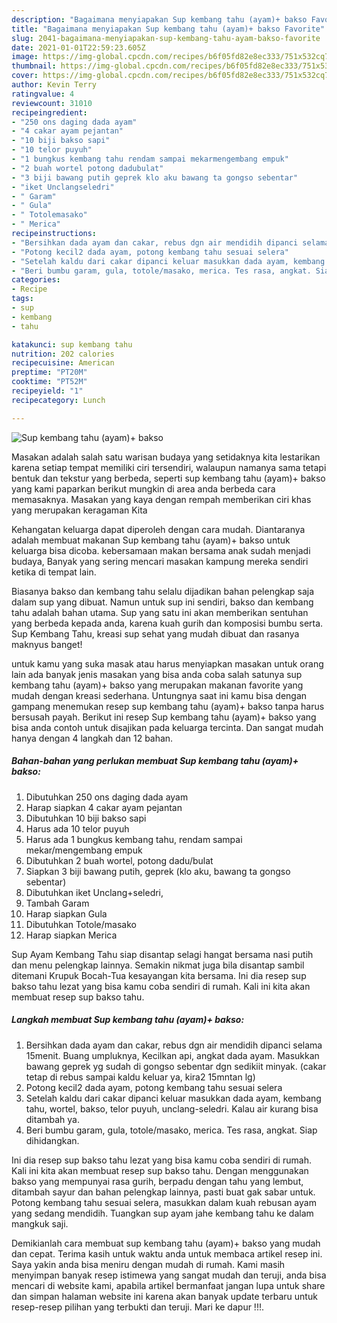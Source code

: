 ```yaml
---
description: "Bagaimana menyiapakan Sup kembang tahu (ayam)+ bakso Favorite"
title: "Bagaimana menyiapakan Sup kembang tahu (ayam)+ bakso Favorite"
slug: 2041-bagaimana-menyiapakan-sup-kembang-tahu-ayam-bakso-favorite
date: 2021-01-01T22:59:23.605Z
image: https://img-global.cpcdn.com/recipes/b6f05fd82e8ec333/751x532cq70/sup-kembang-tahu-ayam-bakso-foto-resep-utama.jpg
thumbnail: https://img-global.cpcdn.com/recipes/b6f05fd82e8ec333/751x532cq70/sup-kembang-tahu-ayam-bakso-foto-resep-utama.jpg
cover: https://img-global.cpcdn.com/recipes/b6f05fd82e8ec333/751x532cq70/sup-kembang-tahu-ayam-bakso-foto-resep-utama.jpg
author: Kevin Terry
ratingvalue: 4
reviewcount: 31010
recipeingredient:
- "250 ons daging dada ayam"
- "4 cakar ayam pejantan"
- "10 biji bakso sapi"
- "10 telor puyuh"
- "1 bungkus kembang tahu rendam sampai mekarmengembang empuk"
- "2 buah wortel potong dadubulat"
- "3 biji bawang putih geprek klo aku bawang ta gongso sebentar"
- "iket Unclangseledri"
- " Garam"
- " Gula"
- " Totolemasako"
- " Merica"
recipeinstructions:
- "Bersihkan dada ayam dan cakar, rebus dgn air mendidih dipanci selama 15menit. Buang umpluknya, Kecilkan api, angkat dada ayam. Masukkan bawang geprek yg sudah di gongso sebentar dgn sedikiit minyak. (cakar tetap di rebus sampai kaldu keluar ya, kira2 15mntan lg)"
- "Potong kecil2 dada ayam, potong kembang tahu sesuai selera"
- "Setelah kaldu dari cakar dipanci keluar masukkan dada ayam, kembang tahu, wortel, bakso, telor puyuh, unclang-seledri. Kalau air kurang bisa ditambah ya."
- "Beri bumbu garam, gula, totole/masako, merica. Tes rasa, angkat. Siap dihidangkan."
categories:
- Recipe
tags:
- sup
- kembang
- tahu

katakunci: sup kembang tahu 
nutrition: 202 calories
recipecuisine: American
preptime: "PT20M"
cooktime: "PT52M"
recipeyield: "1"
recipecategory: Lunch

---
```



![Sup kembang tahu (ayam)+ bakso](https://img-global.cpcdn.com/recipes/b6f05fd82e8ec333/751x532cq70/sup-kembang-tahu-ayam-bakso-foto-resep-utama.jpg)

Masakan adalah salah satu warisan budaya yang setidaknya kita lestarikan karena setiap tempat memiliki ciri tersendiri, walaupun namanya sama tetapi bentuk dan tekstur yang berbeda, seperti sup kembang tahu (ayam)+ bakso yang kami paparkan berikut mungkin di area anda berbeda cara memasaknya. Masakan yang kaya dengan rempah memberikan ciri khas yang merupakan keragaman Kita

Kehangatan keluarga dapat diperoleh dengan cara mudah. Diantaranya adalah membuat makanan Sup kembang tahu (ayam)+ bakso untuk keluarga bisa dicoba. kebersamaan makan bersama anak sudah menjadi budaya, Banyak yang sering mencari masakan kampung mereka sendiri ketika di tempat lain.

Biasanya bakso dan kembang tahu selalu dijadikan bahan pelengkap saja dalam sup yang dibuat. Namun untuk sup ini sendiri, bakso dan kembang tahu adalah bahan utama. Sup yang satu ini akan memberikan sentuhan yang berbeda kepada anda, karena kuah gurih dan komposisi bumbu serta. Sup Kembang Tahu, kreasi sup sehat yang mudah dibuat dan rasanya maknyus banget!

untuk kamu yang suka masak atau harus menyiapkan masakan untuk orang lain ada banyak jenis masakan yang bisa anda coba salah satunya sup kembang tahu (ayam)+ bakso yang merupakan makanan favorite yang mudah dengan kreasi sederhana. Untungnya saat ini kamu bisa dengan gampang menemukan resep sup kembang tahu (ayam)+ bakso tanpa harus bersusah payah.
Berikut ini resep Sup kembang tahu (ayam)+ bakso yang bisa anda contoh untuk disajikan pada keluarga tercinta. Dan sangat mudah hanya dengan 4 langkah dan 12 bahan.


<!--inarticleads1-->

##### Bahan-bahan yang perlukan membuat Sup kembang tahu (ayam)+ bakso:

1. Dibutuhkan 250 ons daging dada ayam
1. Harap siapkan 4 cakar ayam pejantan
1. Dibutuhkan 10 biji bakso sapi
1. Harus ada 10 telor puyuh
1. Harus ada 1 bungkus kembang tahu, rendam sampai mekar/mengembang empuk
1. Dibutuhkan 2 buah wortel, potong dadu/bulat
1. Siapkan 3 biji bawang putih, geprek (klo aku, bawang ta gongso sebentar)
1. Dibutuhkan iket Unclang+seledri,
1. Tambah  Garam
1. Harap siapkan  Gula
1. Dibutuhkan  Totole/masako
1. Harap siapkan  Merica


Sup Ayam Kembang Tahu siap disantap selagi hangat bersama nasi putih dan menu pelengkap lainnya. Semakin nikmat juga bila disantap sambil ditemani Krupuk Bocah-Tua kesayangan kita bersama. Ini dia resep sup bakso tahu lezat yang bisa kamu coba sendiri di rumah. Kali ini kita akan membuat resep sup bakso tahu. 

<!--inarticleads2-->

##### Langkah membuat  Sup kembang tahu (ayam)+ bakso:

1. Bersihkan dada ayam dan cakar, rebus dgn air mendidih dipanci selama 15menit. Buang umpluknya, Kecilkan api, angkat dada ayam. Masukkan bawang geprek yg sudah di gongso sebentar dgn sedikiit minyak. (cakar tetap di rebus sampai kaldu keluar ya, kira2 15mntan lg)
1. Potong kecil2 dada ayam, potong kembang tahu sesuai selera
1. Setelah kaldu dari cakar dipanci keluar masukkan dada ayam, kembang tahu, wortel, bakso, telor puyuh, unclang-seledri. Kalau air kurang bisa ditambah ya.
1. Beri bumbu garam, gula, totole/masako, merica. Tes rasa, angkat. Siap dihidangkan.


Ini dia resep sup bakso tahu lezat yang bisa kamu coba sendiri di rumah. Kali ini kita akan membuat resep sup bakso tahu. Dengan menggunakan bakso yang mempunyai rasa gurih, berpadu dengan tahu yang lembut, ditambah sayur dan bahan pelengkap lainnya, pasti buat gak sabar untuk. Potong kembang tahu sesuai selera, masukkan dalam kuah rebusan ayam yang sedang mendidih. Tuangkan sup ayam jahe kembang tahu ke dalam mangkuk saji. 

Demikianlah cara membuat sup kembang tahu (ayam)+ bakso yang mudah dan cepat. Terima kasih untuk waktu anda untuk membaca artikel resep ini. Saya yakin anda bisa meniru dengan mudah di rumah. Kami masih menyimpan banyak resep istimewa yang sangat mudah dan teruji, anda bisa mencari di website kami, apabila artikel bermanfaat jangan lupa untuk share dan simpan halaman website ini karena akan banyak update terbaru untuk resep-resep pilihan yang terbukti dan teruji. Mari ke dapur !!!. 
